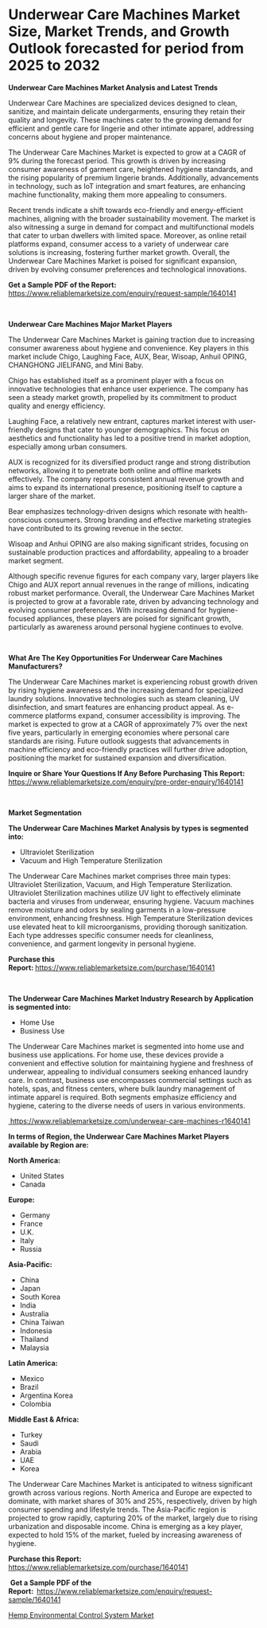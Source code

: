 <p><h1>Underwear Care Machines Market Size, Market Trends, and Growth Outlook forecasted for period from 2025 to 2032</h1></p><p><strong>Underwear Care Machines Market Analysis and Latest Trends</strong></p>
<p><p>Underwear Care Machines are specialized devices designed to clean, sanitize, and maintain delicate undergarments, ensuring they retain their quality and longevity. These machines cater to the growing demand for efficient and gentle care for lingerie and other intimate apparel, addressing concerns about hygiene and proper maintenance. </p><p>The Underwear Care Machines Market is expected to grow at a CAGR of 9% during the forecast period. This growth is driven by increasing consumer awareness of garment care, heightened hygiene standards, and the rising popularity of premium lingerie brands. Additionally, advancements in technology, such as IoT integration and smart features, are enhancing machine functionality, making them more appealing to consumers.</p><p>Recent trends indicate a shift towards eco-friendly and energy-efficient machines, aligning with the broader sustainability movement. The market is also witnessing a surge in demand for compact and multifunctional models that cater to urban dwellers with limited space. Moreover, as online retail platforms expand, consumer access to a variety of underwear care solutions is increasing, fostering further market growth. Overall, the Underwear Care Machines Market is poised for significant expansion, driven by evolving consumer preferences and technological innovations.</p></p>
<p><strong>Get a Sample PDF of the Report:&nbsp;</strong> <a href="https://www.reliablemarketsize.com/enquiry/request-sample/1640141?utm_campaign=2300&utm_medium=2&utm_source=Github&utm_content=ia&utm_term=08032025&utm_id=underwear-care-machines">https://www.reliablemarketsize.com/enquiry/request-sample/1640141</a></p>
<p>&nbsp;</p>
<p><strong>Underwear Care Machines Major Market Players</strong></p>
<p><p>The Underwear Care Machines Market is gaining traction due to increasing consumer awareness about hygiene and convenience. Key players in this market include Chigo, Laughing Face, AUX, Bear, Wisoap, Anhuil OPING, CHANGHONG JIELIFANG, and Mini Baby.</p><p>Chigo has established itself as a prominent player with a focus on innovative technologies that enhance user experience. The company has seen a steady market growth, propelled by its commitment to product quality and energy efficiency.</p><p>Laughing Face, a relatively new entrant, captures market interest with user-friendly designs that cater to younger demographics. This focus on aesthetics and functionality has led to a positive trend in market adoption, especially among urban consumers.</p><p>AUX is recognized for its diversified product range and strong distribution networks, allowing it to penetrate both online and offline markets effectively. The company reports consistent annual revenue growth and aims to expand its international presence, positioning itself to capture a larger share of the market.</p><p>Bear emphasizes technology-driven designs which resonate with health-conscious consumers. Strong branding and effective marketing strategies have contributed to its growing revenue in the sector.</p><p>Wisoap and Anhui OPING are also making significant strides, focusing on sustainable production practices and affordability, appealing to a broader market segment.</p><p>Although specific revenue figures for each company vary, larger players like Chigo and AUX report annual revenues in the range of millions, indicating robust market performance. Overall, the Underwear Care Machines Market is projected to grow at a favorable rate, driven by advancing technology and evolving consumer preferences. With increasing demand for hygiene-focused appliances, these players are poised for significant growth, particularly as awareness around personal hygiene continues to evolve.</p></p>
<p>&nbsp;</p>
<p><strong>What Are The Key Opportunities For Underwear Care Machines Manufacturers?</strong></p>
<p><p>The Underwear Care Machines market is experiencing robust growth driven by rising hygiene awareness and the increasing demand for specialized laundry solutions. Innovative technologies such as steam cleaning, UV disinfection, and smart features are enhancing product appeal. As e-commerce platforms expand, consumer accessibility is improving. The market is expected to grow at a CAGR of approximately 7% over the next five years, particularly in emerging economies where personal care standards are rising. Future outlook suggests that advancements in machine efficiency and eco-friendly practices will further drive adoption, positioning the market for sustained expansion and diversification.</p></p>
<p><strong>Inquire or Share Your Questions If Any Before Purchasing This Report:</strong> <a href="https://www.reliablemarketsize.com/enquiry/pre-order-enquiry/1640141?utm_campaign=2300&utm_medium=2&utm_source=Github&utm_content=ia&utm_term=08032025&utm_id=underwear-care-machines">https://www.reliablemarketsize.com/enquiry/pre-order-enquiry/1640141</a></p>
<p>&nbsp;</p>
<p><strong>Market Segmentation</strong></p>
<p><strong>The Underwear Care Machines Market Analysis by types is segmented into:</strong></p>
<p><ul><li>Ultraviolet Sterilization</li><li>Vacuum and High Temperature Sterilization</li></ul></p>
<p><p>The Underwear Care Machines market comprises three main types: Ultraviolet Sterilization, Vacuum, and High Temperature Sterilization. Ultraviolet Sterilization machines utilize UV light to effectively eliminate bacteria and viruses from underwear, ensuring hygiene. Vacuum machines remove moisture and odors by sealing garments in a low-pressure environment, enhancing freshness. High Temperature Sterilization devices use elevated heat to kill microorganisms, providing thorough sanitization. Each type addresses specific consumer needs for cleanliness, convenience, and garment longevity in personal hygiene.</p></p>
<p><strong>Purchase this Report:&nbsp;</strong><a href="https://www.reliablemarketsize.com/purchase/1640141?utm_campaign=2300&utm_medium=2&utm_source=Github&utm_content=ia&utm_term=08032025&utm_id=underwear-care-machines">https://www.reliablemarketsize.com/purchase/1640141</a></p>
<p>&nbsp;</p>
<p><strong>The Underwear Care Machines Market Industry Research by Application is segmented into:</strong></p>
<p><ul><li>Home Use</li><li>Business Use</li></ul></p>
<p><p>The Underwear Care Machines market is segmented into home use and business use applications. For home use, these devices provide a convenient and effective solution for maintaining hygiene and freshness of underwear, appealing to individual consumers seeking enhanced laundry care. In contrast, business use encompasses commercial settings such as hotels, spas, and fitness centers, where bulk laundry management of intimate apparel is required. Both segments emphasize efficiency and hygiene, catering to the diverse needs of users in various environments.</p></p>
<p><a href="https://www.reliablemarketsize.com/underwear-care-machines-r1640141?utm_campaign=2300&utm_medium=2&utm_source=Github&utm_content=ia&utm_term=08032025&utm_id=underwear-care-machines">&nbsp;https://www.reliablemarketsize.com/underwear-care-machines-r1640141</a></p>
<p><strong>In terms of Region, the Underwear Care Machines Market Players available by Region are:</strong></p>
<p>
    <p> <strong> North America: </strong>
        <ul>
            <li>United States</li>
            <li>Canada</li>
        </ul>
        </p> 
    <p> <strong> Europe: </strong>
        <ul>
            <li>Germany</li>
            <li>France</li>
            <li>U.K.</li>
            <li>Italy</li>
            <li>Russia</li>
        </ul>
        </p> 
    <p> <strong> Asia-Pacific: </strong>
        <ul>
            <li>China</li>
            <li>Japan</li>
            <li>South Korea</li>
            <li>India</li>
            <li>Australia</li>
            <li>China Taiwan</li>
            <li>Indonesia</li>
            <li>Thailand</li>
            <li>Malaysia</li>
        </ul>
        </p> 
    <p> <strong> Latin America: </strong>
        <ul>
            <li>Mexico</li>
            <li>Brazil</li>
            <li>Argentina Korea</li>
            <li>Colombia</li>
        </ul>
        </p> 
    <p> <strong> Middle East & Africa: </strong>
        <ul>
            <li>Turkey</li>
            <li>Saudi</li>
            <li>Arabia</li>
            <li>UAE</li>
            <li>Korea</li>
        </ul>
    </p>
    </p>
<p><p>The Underwear Care Machines Market is anticipated to witness significant growth across various regions. North America and Europe are expected to dominate, with market shares of 30% and 25%, respectively, driven by high consumer spending and lifestyle trends. The Asia-Pacific region is projected to grow rapidly, capturing 20% of the market, largely due to rising urbanization and disposable income. China is emerging as a key player, expected to hold 15% of the market, fueled by increasing awareness of hygiene.</p></p>
<p><strong>Purchase this Report: </strong><a href="https://www.reliablemarketsize.com/purchase/1640141?utm_campaign=2300&utm_medium=2&utm_source=Github&utm_content=ia&utm_term=08032025&utm_id=underwear-care-machines">https://www.reliablemarketsize.com/purchase/1640141</a></p>
<p>&nbsp;<strong>Get a Sample PDF of the Report:&nbsp;&nbsp;</strong><a href="https://www.reliablemarketsize.com/enquiry/request-sample/1640141?utm_campaign=2300&utm_medium=2&utm_source=Github&utm_content=ia&utm_term=08032025&utm_id=underwear-care-machines">https://www.reliablemarketsize.com/enquiry/request-sample/1640141</a></p>
<p><strong></strong></p>
<p><p><a href="https://github.com/DixieGrimes/Market-Research-Report-List-1/blob/main/hemp-environmental-control-system-market.md?utm_campaign=2300&utm_medium=2&utm_source=Github&utm_content=ia&utm_term=08032025&utm_id=underwear-care-machines">Hemp Environmental Control System Market</a></p></p>